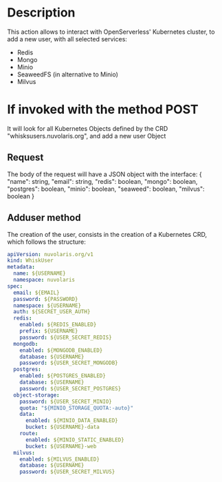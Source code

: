 # Description

This action allows to interact with OpenServerless' Kubernetes cluster, to add a new user, with all selected services:
- Redis
- Mongo
- Minio
- SeaweedFS (in alternative to Minio)
- Milvus


# If invoked with the method POST

It will look for all Kubernetes Objects defined by the CRD "whisksusers.nuvolaris.org", and add a new user Object


## Request

The body of the request will have a JSON object with the interface:
{
  "name": string,
  "email": string,
  "redis": boolean,
  "mongo": boolean,
  "postgres": boolean,
  "minio": boolean,
  "seaweed": boolean,
  "milvus": boolean
}


## Adduser method

The creation of the user, consists in the creation of a Kubernetes CRD, which follows the structure:

```user-crd.yaml
apiVersion: nuvolaris.org/v1
kind: WhiskUser
metadata:
  name: ${USERNAME}
  namespace: nuvolaris
spec:
  email: ${EMAIL}
  password: ${PASSWORD}
  namespace: ${USERNAME}
  auth: ${SECRET_USER_AUTH}
  redis:
    enabled: ${REDIS_ENABLED}
    prefix: ${USERNAME}
    password: ${USER_SECRET_REDIS}
  mongodb:
    enabled: ${MONGODB_ENABLED}
    database: ${USERNAME}
    password: ${USER_SECRET_MONGODB}
  postgres:
    enabled: ${POSTGRES_ENABLED}
    database: ${USERNAME}
    password: ${USER_SECRET_POSTGRES}
  object-storage:
    password: ${USER_SECRET_MINIO}
    quota: "${MINIO_STORAGE_QUOTA:-auto}"
    data:
      enabled: ${MINIO_DATA_ENABLED}
      bucket: ${USERNAME}-data
    route:
      enabled: ${MINIO_STATIC_ENABLED}
      bucket: ${USERNAME}-web
  milvus:
    enabled: ${MILVUS_ENABLED}
    database: ${USERNAME}
    password: ${USER_SECRET_MILVUS}
```